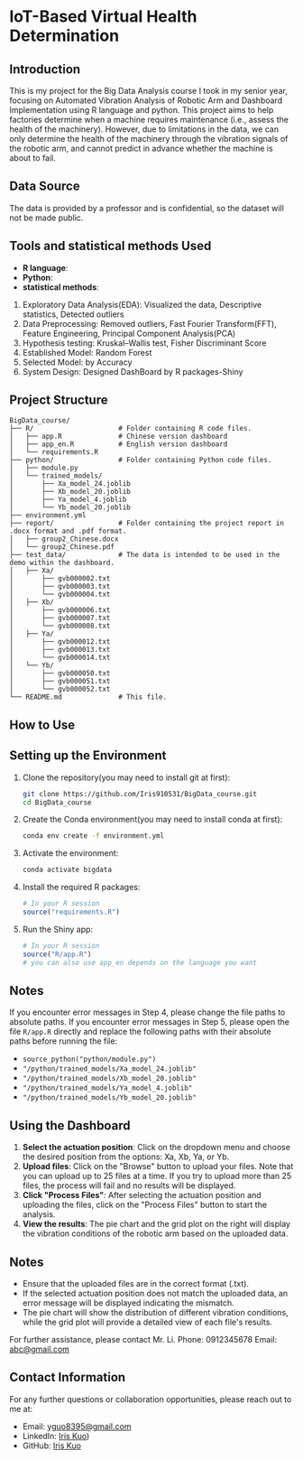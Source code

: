 # loT-Based Virtual Health Determination


## Introduction

This is my project for the Big Data Analysis course I took in my senior year, focusing on Automated Vibration Analysis of Robotic Arm and Dashboard Implementation using R language and python. This project aims to help factories determine when a machine requires maintenance (i.e., assess the health of the machinery). However, due to limitations in the data, we can only determine the health of the machinery through the vibration signals of the robotic arm, and cannot predict in advance whether the machine is about to fail.

## Data Source

The data is provided by a professor and is confidential, so the dataset will not be made public.


## Tools and statistical methods Used

- **R language**:
- **Python**: 
- **statistical methods**:
1. Exploratory Data Analysis(EDA): Visualized the data, Descriptive statistics, Detected outliers
2. Data Preprocessing: Removed outliers,  Fast Fourier Transform(FFT), Feature Engineering, Principal Component Analysis(PCA)
3. Hypothesis testing: Kruskal–Wallis test, Fisher Discriminant Score
4. Established Model: Random Forest
5. Selected Model: by Accuracy
6. System Design: Designed DashBoard by R packages-Shiny


## Project Structure

```plaintext
BigData_course/
├── R/                     # Folder containing R code files.
│   ├── app.R              # Chinese version dashboard
│   ├── app_en.R           # English version dashboard
│   └── requirements.R
├── python/                # Folder containing Python code files.
│   ├── module.py
│   └── trained_models/
│       ├── Xa_model_24.joblib
│       ├── Xb_model_20.joblib
│       ├── Ya_model_4.joblib
│       └── Yb_model_20.joblib
├── environment.yml
├── report/                # Folder containing the project report in .docx format and .pdf format.
│   ├── group2_Chinese.docx
│   └── group2_Chinese.pdf
├── test_data/             # The data is intended to be used in the demo within the dashboard.
│   ├── Xa/
│       ├── gvb000002.txt
│       ├── gvb000003.txt
│       └── gvb000004.txt
│   ├── Xb/
│       ├── gvb000006.txt
│       ├── gvb000007.txt
│       └── gvb000008.txt
│   ├── Ya/
│       ├── gvb000012.txt
│       ├── gvb000013.txt
│       └── gvb000014.txt
│   └── Yb/
│       ├── gvb000050.txt
│       ├── gvb000051.txt
│       └── gvb000052.txt
└── README.md              # This file.
```



## How to Use

## Setting up the Environment

1. Clone the repository(you may need to install git at first):
    ```bash
    git clone https://github.com/Iris910531/BigData_course.git
    cd BigData_course
    ```

2. Create the Conda environment(you may need to install conda at first):
    ```bash
    conda env create -f environment.yml
    ```

3. Activate the environment:
    ```bash
    conda activate bigdata
    ```

4. Install the required R packages:
    ```r
    # In your R session
    source("requirements.R")
    ```
5. Run the Shiny app:
    ```r
    # In your R session
    source("R/app.R")
    # you can also use app_en depends on the language you want
    ```
## Notes

If you encounter error messages in Step 4, please change the file paths to absolute paths.
If you encounter error messages in Step 5, please open the file `R/app.R` directly and replace the following paths with their absolute paths before running the file:
- `source_python("python/module.py")`
- `"/python/trained_models/Xa_model_24.joblib"`
- `"/python/trained_models/Xb_model_20.joblib"`
- `"/python/trained_models/Ya_model_4.joblib"`
- `"/python/trained_models/Yb_model_20.joblib"`

## Using the Dashboard

1. **Select the actuation position**: Click on the dropdown menu and choose the desired position from the options: Xa, Xb, Ya, or Yb.
2. **Upload files**: Click on the "Browse" button to upload your files. Note that you can upload up to 25 files at a time. If you try to upload more than 25 files, the process will fail and no results will be displayed.
3. **Click "Process Files"**: After selecting the actuation position and uploading the files, click on the "Process Files" button to start the analysis.
4. **View the results**: The pie chart and the grid plot on the right will display the vibration conditions of the robotic arm based on the uploaded data.

## Notes

- Ensure that the uploaded files are in the correct format (.txt).
- If the selected actuation position does not match the uploaded data, an error message will be displayed indicating the mismatch.
- The pie chart will show the distribution of different vibration conditions, while the grid plot will provide a detailed view of each file's results.

For further assistance, please contact Mr. Li. Phone: 0912345678 Email: abc@gmail.com


## Contact Information

For any further questions or collaboration opportunities, please reach out to me at:
- Email: [yguo8395@gmail.com](mailto:yguo8395@gmail.com)
- LinkedIn: [Iris Kuo](https://www.linkedin.com/in/yi-hsuan-kuo-835b00268/))
- GitHub: [Iris Kuo](https://github.com/Iris910531)
